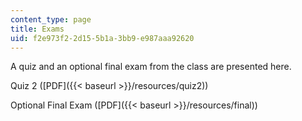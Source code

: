 ```yaml
---
content_type: page
title: Exams
uid: f2e973f2-2d15-5b1a-3bb9-e987aaa92620
---
```


A quiz and an optional final exam from the class are presented here.

Quiz 2 ([PDF]({{< baseurl >}}/resources/quiz2))

Optional Final Exam ([PDF]({{< baseurl >}}/resources/final))